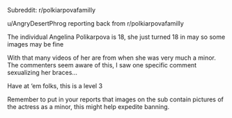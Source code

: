 Subreddit: r/polkiarpovafamilly

u/AngryDesertPhrog reporting back from r/polkiarpovafamilly

The individual Angelina Polikarpova is 18, she just turned 18 in may so some images may be fine

With that many videos of her are from when she was very much a minor. 
The commenters seem aware of this, I saw one specific comment sexualizing her braces… 

Have at ‘em folks, this is a level 3

Remember to put in your reports that images on the sub contain pictures of the actress as a minor, this might help expedite banning.